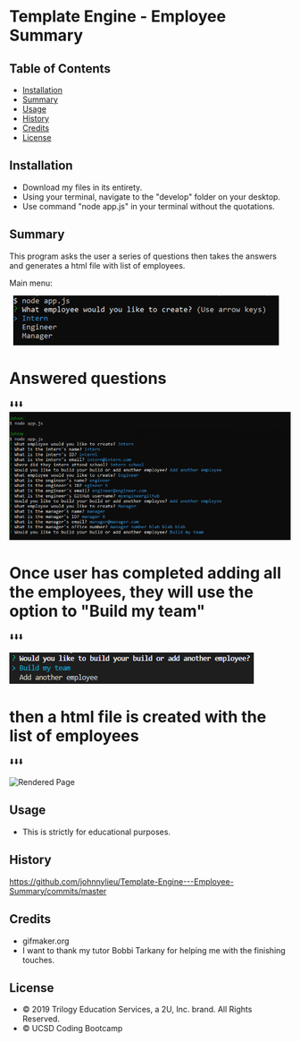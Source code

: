 # Template Engine - Employee Summary

## Table of Contents

* [Installation](#installation)
* [Summary](#summary)
* [Usage](#usage)
* [History](#history)
* [Credits](#credits)
* [License](#license)


## Installation

* Download my files in its entirety.
* Using your terminal, navigate to the "develop" folder on your desktop.
* Use command "node app.js" in your terminal without the quotations.

## Summary

This program asks the user a series of questions then takes the answers and generates a html file with list of employees.

Main menu:

![Main Menu](main_menu.gif "Main Menu")

# Answered questions

⬇️⬇️⬇️
![Answered Questions](answered_questions.bmp "Answered Questions")

# Once user has completed adding all the employees, they will use the option to "Build my team"

⬇️⬇️⬇️

![Build Team](build_team.bmp "Build Team")

# then a html file is created with the list of employees

⬇️⬇️⬇️

![Rendered Page](built_webpage.bmp "Rendered Page")

## Usage

* This is strictly for educational purposes.

## History

https://github.com/johnnylieu/Template-Engine---Employee-Summary/commits/master


## Credits

* gifmaker.org
* I want to thank my tutor Bobbi Tarkany for helping me with the finishing touches.


## License
 
* © 2019 Trilogy Education Services, a 2U, Inc. brand. All Rights Reserved.
* © UCSD Coding Bootcamp
